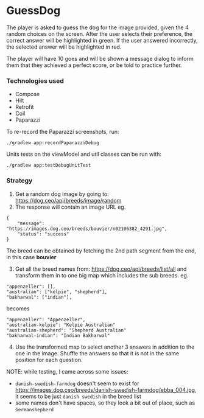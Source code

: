 # GuessDog

The player is asked to guess the dog for the image provided, given the 4 random choices on the screen. After the user selects their preference, the correct answer will be highlighted in green. If the user answered incorrectly, the selected answer will be highlighted in red.

The player will have 10 goes and will be shown a message dialog to inform them that they achieved a perfect score, or be told to practice further.

### Technologies used
* Compose
* Hilt
* Retrofit
* Coil
* Paparazzi

To re-record the Paparazzi screenshots, run:
```
./gradlew app:recordPaparazziDebug
```

Units tests on the viewModel and util classes can be run with:
```
./gradlew app:testDebugUnitTest
```

### Strategy
1. Get a random dog image by going to: https://dog.ceo/api/breeds/image/random
2. The response will contain an image URL eg.
```
{
	"message": "https://images.dog.ceo/breeds/bouvier/n02106382_4291.jpg",
	"status": "success"
}
```
The breed can be obtained by fetching the 2nd path segment from the end, in this case **bouvier**

3. Get all the breed names from: https://dog.ceo/api/breeds/list/all and transform them in to one big map which includes the sub breeds.
eg. 
```
"appenzeller": [],
"australian": ["kelpie", "shepherd"],
"bakharwal": ["indian"],
```

becomes
```
"appenzeller": "Appenzeller",
"australian-kelpie": "Kelpie Australian"
"australian-shepherd": "Shepherd Australian"
"bakharwal-indian": "Indian Bakharwal"
```

4. Use the transformed map to select another 3 answers in addition to the one in the image. Shuffle the answers so that it is not in the same position for each question.

NOTE: while testing, I came across some issues:
- `danish-swedish-farmdog` doesn't seem to exist for https://images.dog.ceo/breeds/danish-swedish-farmdog/ebba_004.jpg, it seems to be just `danish swedish` in the breed list
- some names don't have spaces, so they look a bit out of place, such as `Germanshepherd`

